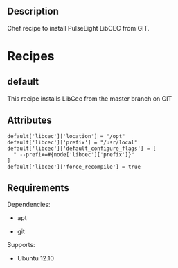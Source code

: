 Description
-----------
Chef recipe to install PulseEight LibCEC from GIT.

Recipes
=======
default
-------
This recipe installs LibCec from the master branch on GIT

Attributes
----------

    default['libcec']['location'] = "/opt"
    default['libcec']['prefix'] = "/usr/local"
    default['libcec']['default_configure_flags'] = [
      " --prefix=#{node['libcec']['prefix']}"
    ]
    default['libcec']['force_recompile'] = true

Requirements
------------

Dependencies: 

* apt

* git 

Supports:

* Ubuntu 12.10